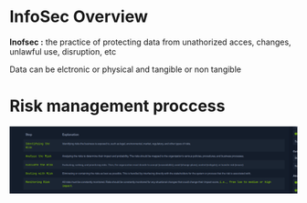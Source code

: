 # InfoSec Overview

**Inofsec :** the practice of protecting data from unathorized acces, changes, unlawful use, disruption, etc

Data can be elctronic or physical and tangible or non tangible

# Risk management proccess

![alt text](image-2.png)
